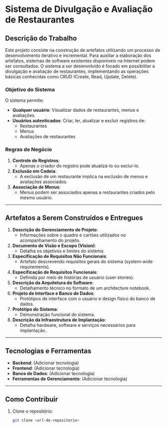 # Sistema de Divulgação e Avaliação de Restaurantes

## Descrição do Trabalho

Este projeto consiste na construção de artefatos utilizando um processo de desenvolvimento iterativo e incremental. Para auxiliar a elaboração dos artefatos, sistemas de software existentes disponíveis na Internet podem ser consultados. O sistema a ser desenvolvido é focado em possibilitar a divulgação e avaliação de restaurantes, implementando as operações básicas conhecidas como CRUD (Create, Read, Update, Delete).

### Objetivo do Sistema

O sistema permite:
- **Qualquer usuário**: Visualizar dados de restaurantes, menus e avaliações.
- **Usuários autenticados**: Criar, ler, atualizar e excluir registros de:
  - Restaurantes
  - Menus
  - Avaliações de restaurantes

### Regras de Negócio

1. **Controle de Registros**:
   - Apenas o criador do registro pode atualizá-lo ou excluí-lo.
2. **Exclusão em Cadeia**:
   - A exclusão de um restaurante implica na exclusão de menus e avaliações associados.
3. **Associação de Menus**:
   - Menus podem ser associados apenas a restaurantes criados pelo mesmo usuário.

---

## Artefatos a Serem Construídos e Entregues

1. **Descrição do Gerenciamento de Projeto**:
   - Informações sobre o quadro e cartões utilizados no acompanhamento do projeto.
2. **Documento de Visão e Escopo (Vision)**:
   - Detalha os objetivos e limites do sistema.
3. **Especificação de Requisitos Não Funcionais**:
   - Artefato descrevendo requisitos gerais do sistema (system-wide requirements).
4. **Especificação de Requisitos Funcionais**:
   - Definida por meio de histórias de usuário (user stories).
5. **Descrição da Arquitetura do Software**:
   - Detalhamento técnico no formato de um architecture notebook.
6. **Projeto de Interface e Banco de Dados**:
   - Protótipos de interface com o usuário e design físico do banco de dados.
7. **Protótipo do Sistema**:
   - Demonstração funcional do sistema.
8. **Descrição da Infraestrutura de Implantação**:
   - Detalha hardware, software e serviços necessários para implantação.

---

## Tecnologias e Ferramentas

- **Backend**: (Adicionar tecnologia)
- **Frontend**: (Adicionar tecnologia)
- **Banco de Dados**: (Adicionar tecnologia)
- **Ferramentas de Gerenciamento**: (Adicionar tecnologia)

---

## Como Contribuir

1. Clone o repositório:
   ```bash
   git clone <url-do-repositorio>
